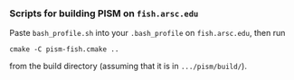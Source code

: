 ### Scripts for building PISM on `fish.arsc.edu`

Paste `bash_profile.sh` into your `.bash_profile` on `fish.arsc.edu`, then run

    cmake -C pism-fish.cmake ..

from the build directory (assuming that it is in `.../pism/build/`).

